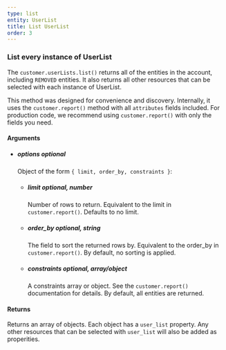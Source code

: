 ```yaml
---
type: list
entity: UserList 
title: List UserList 
order: 3
---
```


### List every instance of UserList 


The `customer.userLists.list()` returns all of the entities in the account, including `REMOVED` entities. It also returns all other resources that can be selected with each instance of UserList.

This method was designed for convenience and discovery. Internally, it uses the `customer.report()` method with all `attributes` fields included. For production code, we recommend using `customer.report()` with only the fields you need.


#### Arguments

-   ##### options _optional_
    Object of the form `{ limit, order_by, constraints }`:
    -   ##### limit _optional, number_
        Number of rows to return. Equivalent to the limit in `customer.report()`. Defaults to no limit.
    -   ##### order_by _optional, string_
        The field to sort the returned rows by. Equivalent to the order_by in `customer.report()`. By default, no sorting is applied.
    -   ##### constraints _optional, array/object_
        A constraints array or object. See the `customer.report()` documentation for details. By default, all entities are returned.


#### Returns

Returns an array of objects.
Each object has a `user_list` property. Any other resources that can be selected with `user_list` will also be added as properities.

